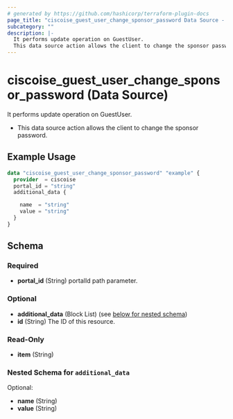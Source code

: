 ```yaml
---
# generated by https://github.com/hashicorp/terraform-plugin-docs
page_title: "ciscoise_guest_user_change_sponsor_password Data Source - terraform-provider-ciscoise"
subcategory: ""
description: |-
  It performs update operation on GuestUser.
  This data source action allows the client to change the sponsor password.
---
```


# ciscoise_guest_user_change_sponsor_password (Data Source)

It performs update operation on GuestUser.

- This data source action allows the client to change the sponsor password.

## Example Usage

```terraform
data "ciscoise_guest_user_change_sponsor_password" "example" {
  provider  = ciscoise
  portal_id = "string"
  additional_data {

    name  = "string"
    value = "string"
  }
}
```

<!-- schema generated by tfplugindocs -->
## Schema

### Required

- **portal_id** (String) portalId path parameter.

### Optional

- **additional_data** (Block List) (see [below for nested schema](#nestedblock--additional_data))
- **id** (String) The ID of this resource.

### Read-Only

- **item** (String)

<a id="nestedblock--additional_data"></a>
### Nested Schema for `additional_data`

Optional:

- **name** (String)
- **value** (String)


